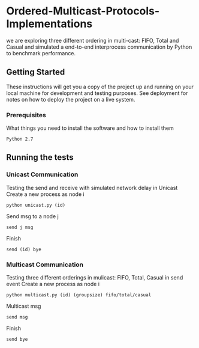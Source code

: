 # Ordered-Multicast-Protocols-Implementations
we are exploring three different ordering in multi-cast: FIFO, Total and Casual and simulated a end-to-end interprocess communication by Python to benchmark performance. 

## Getting Started

These instructions will get you a copy of the project up and running on your local machine for development and testing purposes. See deployment for notes on how to deploy the project on a live system.

### Prerequisites

What things you need to install the software and how to install them

```
Python 2.7
```


## Running the tests


### Unicast Communication

Testing the send and receive with simulated network delay in Unicast
Create a new process as node i

```
python unicast.py (id)
```
Send msg to a node j

```
send j msg
```
Finish
```
send (id) bye 
```


### Multicast Communication

Testing three different orderings in mulicast: FIFO, Total, Casual in send event 
Create a new process as node i

```
python multicast.py (id) (groupsize) fifo/total/casual
```
Multicast msg

```
send msg
```
Finish
```
send bye 
```

